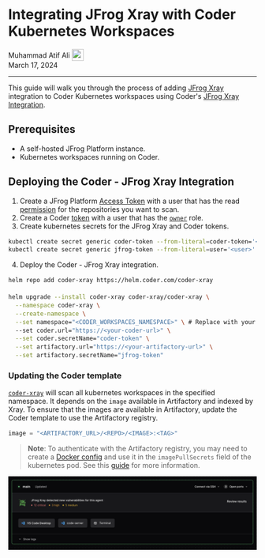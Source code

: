 # Integrating JFrog Xray with Coder Kubernetes Workspaces

<div>
  <a href="https://github.com/matifali" style="text-decoration: none; color: inherit;">
    <span style="vertical-align:middle;">Muhammad Atif Ali</span>
    <img src="https://github.com/matifali.png" width="24px" height="24px" style="vertical-align:middle; margin: 0px;"/>
  </a>
</div>
March 17, 2024

---

This guide will walk you through the process of adding
[JFrog Xray](https://jfrog.com/xray/) integration to Coder Kubernetes workspaces
using Coder's [JFrog Xray Integration](https://github.com/coder/coder-xray).

## Prerequisites

- A self-hosted JFrog Platform instance.
- Kubernetes workspaces running on Coder.

## Deploying the Coder - JFrog Xray Integration

1. Create a JFrog Platform
   [Access Token](https://jfrog.com/help/r/jfrog-platform-administration-documentation/access-tokens)
   with a user that has the read
   [permission](https://jfrog.com/help/r/jfrog-platform-administration-documentation/permissions)
   for the repositories you want to scan.
2. Create a Coder
   [token](https://coder.com/docs/v2/latest/cli/tokens_create#tokens-create)
   with a user that has the
   [`owner`](https://coder.com/docs/v2/latest/admin/users#roles) role.
3. Create kubernetes secrets for the JFrog Xray and Coder tokens.

```bash
kubectl create secret generic coder-token --from-literal=coder-token='<token>'
kubectl create secret generic jfrog-token --from-literal=user='<user>' --from-literal=token='<token>'
```

4. Deploy the Coder - JFrog Xray integration.

```bash
helm repo add coder-xray https://helm.coder.com/coder-xray

helm upgrade --install coder-xray coder-xray/coder-xray \
  --namespace coder-xray \
  --create-namespace \
  --set namespace="<CODER_WORKSPACES_NAMESPACE>" \ # Replace with your Coder workspaces namespace
  --set coder.url="https://<your-coder-url>" \
  --set coder.secretName="coder-token" \
  --set artifactory.url="https://<your-artifactory-url>" \
  --set artifactory.secretName="jfrog-token"
```

### Updating the Coder template

[`coder-xray`](https://github.com/coder/coder-xray) will scan all kubernetes
workspaces in the specified namespace. It depends on the `image` available in
Artifactory and indexed by Xray. To ensure that the images are available in
Artifactory, update the Coder template to use the Artifactory registry.

```tf
image = "<ARTIFACTORY_URL>/<REPO>/<IMAGE>:<TAG>"
```

> **Note**: To authenticate with the Artifactory registry, you may need to
> create a
> [Docker config](https://jfrog.com/help/r/jfrog-artifactory-documentation/docker-advanced-topics) and
> use it in the `imagePullSecrets` field of the kubernetes pod. See this
> [guide](./image-pull-secret.md) for more information.

![JFrog Xray Integration](../images/guides/xray-integration/example.png)
